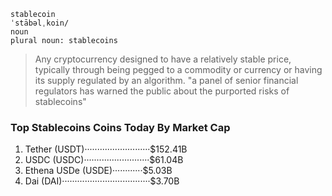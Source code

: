 ```plaintext
stablecoin  
ˈstābəlˌkoin/
noun
plural noun: stablecoins
```

>Any cryptocurrency designed to have a relatively stable price, typically through being pegged to a commodity or currency or having its supply regulated by an algorithm. "a panel of senior financial regulators has warned the public about the purported risks of stablecoins"

### Top Stablecoins Coins Today By Market Cap

1. Tether (USDT)··························$152.41B
2. USDC (USDC)··························$61.04B
3. Ethena USDe (USDE)············$5.03B
4. Dai (DAI)···································$3.70B

